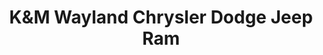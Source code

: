 ---
title: "K&M Wayland Chrysler Dodge Jeep Ram"
url: /wayland/kundm-wayland-chrysler-dodge-jeep-ram/
shop: Autohaus
---